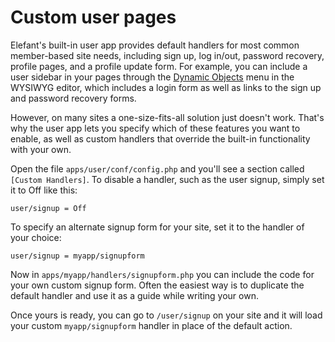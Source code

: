 # Custom user pages

Elefant's built-in user app provides default handlers for most common member-based site needs, including sign up, log in/out, password recovery, profile pages, and a profile update form. For example, you can include a user sidebar in your pages through the [Dynamic Objects](https://github.com/jbroadway/elefant/wiki/Dynamic-handlers-and-the-wysiwyg-editor) menu in the WYSIWYG editor, which includes a login form as well as links to the sign up and password recovery forms.

However, on many sites a one-size-fits-all solution just doesn't work. That's why the user app lets you specify which of these features you want to enable, as well as custom handlers that override the built-in functionality with your own.

Open the file `apps/user/conf/config.php` and you'll see a section called `[Custom Handlers]`. To disable a handler, such as the user signup, simply set it to Off like this:

	user/signup = Off

To specify an alternate signup form for your site, set it to the handler of your choice:

	user/signup = myapp/signupform

Now in `apps/myapp/handlers/signupform.php` you can include the code for your own custom signup form. Often the easiest way is to duplicate the default handler and use it as a guide while writing your own.

Once yours is ready, you can go to `/user/signup` on your site and it will load your custom `myapp/signupform` handler in place of the default action.